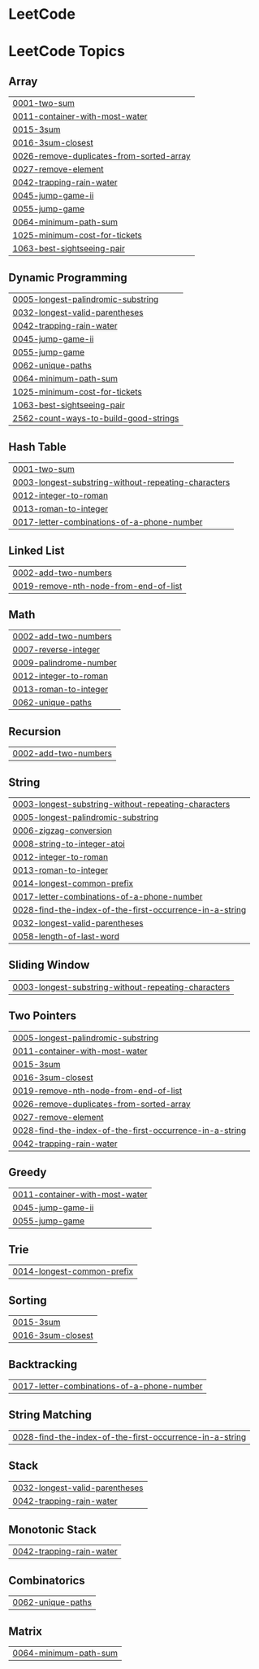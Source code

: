 # LeetCode
<!---LeetCode Topics Start-->
# LeetCode Topics
## Array
|  |
| ------- |
| [0001-two-sum](https://github.com/SeouhwonYI/LeetCode/tree/master/0001-two-sum) |
| [0011-container-with-most-water](https://github.com/SeouhwonYI/LeetCode/tree/master/0011-container-with-most-water) |
| [0015-3sum](https://github.com/SeouhwonYI/LeetCode/tree/master/0015-3sum) |
| [0016-3sum-closest](https://github.com/SeouhwonYI/LeetCode/tree/master/0016-3sum-closest) |
| [0026-remove-duplicates-from-sorted-array](https://github.com/SeouhwonYI/LeetCode/tree/master/0026-remove-duplicates-from-sorted-array) |
| [0027-remove-element](https://github.com/SeouhwonYI/LeetCode/tree/master/0027-remove-element) |
| [0042-trapping-rain-water](https://github.com/SeouhwonYI/LeetCode/tree/master/0042-trapping-rain-water) |
| [0045-jump-game-ii](https://github.com/SeouhwonYI/LeetCode/tree/master/0045-jump-game-ii) |
| [0055-jump-game](https://github.com/SeouhwonYI/LeetCode/tree/master/0055-jump-game) |
| [0064-minimum-path-sum](https://github.com/SeouhwonYI/LeetCode/tree/master/0064-minimum-path-sum) |
| [1025-minimum-cost-for-tickets](https://github.com/SeouhwonYI/LeetCode/tree/master/1025-minimum-cost-for-tickets) |
| [1063-best-sightseeing-pair](https://github.com/SeouhwonYI/LeetCode/tree/master/1063-best-sightseeing-pair) |
## Dynamic Programming
|  |
| ------- |
| [0005-longest-palindromic-substring](https://github.com/SeouhwonYI/LeetCode/tree/master/0005-longest-palindromic-substring) |
| [0032-longest-valid-parentheses](https://github.com/SeouhwonYI/LeetCode/tree/master/0032-longest-valid-parentheses) |
| [0042-trapping-rain-water](https://github.com/SeouhwonYI/LeetCode/tree/master/0042-trapping-rain-water) |
| [0045-jump-game-ii](https://github.com/SeouhwonYI/LeetCode/tree/master/0045-jump-game-ii) |
| [0055-jump-game](https://github.com/SeouhwonYI/LeetCode/tree/master/0055-jump-game) |
| [0062-unique-paths](https://github.com/SeouhwonYI/LeetCode/tree/master/0062-unique-paths) |
| [0064-minimum-path-sum](https://github.com/SeouhwonYI/LeetCode/tree/master/0064-minimum-path-sum) |
| [1025-minimum-cost-for-tickets](https://github.com/SeouhwonYI/LeetCode/tree/master/1025-minimum-cost-for-tickets) |
| [1063-best-sightseeing-pair](https://github.com/SeouhwonYI/LeetCode/tree/master/1063-best-sightseeing-pair) |
| [2562-count-ways-to-build-good-strings](https://github.com/SeouhwonYI/LeetCode/tree/master/2562-count-ways-to-build-good-strings) |
## Hash Table
|  |
| ------- |
| [0001-two-sum](https://github.com/SeouhwonYI/LeetCode/tree/master/0001-two-sum) |
| [0003-longest-substring-without-repeating-characters](https://github.com/SeouhwonYI/LeetCode/tree/master/0003-longest-substring-without-repeating-characters) |
| [0012-integer-to-roman](https://github.com/SeouhwonYI/LeetCode/tree/master/0012-integer-to-roman) |
| [0013-roman-to-integer](https://github.com/SeouhwonYI/LeetCode/tree/master/0013-roman-to-integer) |
| [0017-letter-combinations-of-a-phone-number](https://github.com/SeouhwonYI/LeetCode/tree/master/0017-letter-combinations-of-a-phone-number) |
## Linked List
|  |
| ------- |
| [0002-add-two-numbers](https://github.com/SeouhwonYI/LeetCode/tree/master/0002-add-two-numbers) |
| [0019-remove-nth-node-from-end-of-list](https://github.com/SeouhwonYI/LeetCode/tree/master/0019-remove-nth-node-from-end-of-list) |
## Math
|  |
| ------- |
| [0002-add-two-numbers](https://github.com/SeouhwonYI/LeetCode/tree/master/0002-add-two-numbers) |
| [0007-reverse-integer](https://github.com/SeouhwonYI/LeetCode/tree/master/0007-reverse-integer) |
| [0009-palindrome-number](https://github.com/SeouhwonYI/LeetCode/tree/master/0009-palindrome-number) |
| [0012-integer-to-roman](https://github.com/SeouhwonYI/LeetCode/tree/master/0012-integer-to-roman) |
| [0013-roman-to-integer](https://github.com/SeouhwonYI/LeetCode/tree/master/0013-roman-to-integer) |
| [0062-unique-paths](https://github.com/SeouhwonYI/LeetCode/tree/master/0062-unique-paths) |
## Recursion
|  |
| ------- |
| [0002-add-two-numbers](https://github.com/SeouhwonYI/LeetCode/tree/master/0002-add-two-numbers) |
## String
|  |
| ------- |
| [0003-longest-substring-without-repeating-characters](https://github.com/SeouhwonYI/LeetCode/tree/master/0003-longest-substring-without-repeating-characters) |
| [0005-longest-palindromic-substring](https://github.com/SeouhwonYI/LeetCode/tree/master/0005-longest-palindromic-substring) |
| [0006-zigzag-conversion](https://github.com/SeouhwonYI/LeetCode/tree/master/0006-zigzag-conversion) |
| [0008-string-to-integer-atoi](https://github.com/SeouhwonYI/LeetCode/tree/master/0008-string-to-integer-atoi) |
| [0012-integer-to-roman](https://github.com/SeouhwonYI/LeetCode/tree/master/0012-integer-to-roman) |
| [0013-roman-to-integer](https://github.com/SeouhwonYI/LeetCode/tree/master/0013-roman-to-integer) |
| [0014-longest-common-prefix](https://github.com/SeouhwonYI/LeetCode/tree/master/0014-longest-common-prefix) |
| [0017-letter-combinations-of-a-phone-number](https://github.com/SeouhwonYI/LeetCode/tree/master/0017-letter-combinations-of-a-phone-number) |
| [0028-find-the-index-of-the-first-occurrence-in-a-string](https://github.com/SeouhwonYI/LeetCode/tree/master/0028-find-the-index-of-the-first-occurrence-in-a-string) |
| [0032-longest-valid-parentheses](https://github.com/SeouhwonYI/LeetCode/tree/master/0032-longest-valid-parentheses) |
| [0058-length-of-last-word](https://github.com/SeouhwonYI/LeetCode/tree/master/0058-length-of-last-word) |
## Sliding Window
|  |
| ------- |
| [0003-longest-substring-without-repeating-characters](https://github.com/SeouhwonYI/LeetCode/tree/master/0003-longest-substring-without-repeating-characters) |
## Two Pointers
|  |
| ------- |
| [0005-longest-palindromic-substring](https://github.com/SeouhwonYI/LeetCode/tree/master/0005-longest-palindromic-substring) |
| [0011-container-with-most-water](https://github.com/SeouhwonYI/LeetCode/tree/master/0011-container-with-most-water) |
| [0015-3sum](https://github.com/SeouhwonYI/LeetCode/tree/master/0015-3sum) |
| [0016-3sum-closest](https://github.com/SeouhwonYI/LeetCode/tree/master/0016-3sum-closest) |
| [0019-remove-nth-node-from-end-of-list](https://github.com/SeouhwonYI/LeetCode/tree/master/0019-remove-nth-node-from-end-of-list) |
| [0026-remove-duplicates-from-sorted-array](https://github.com/SeouhwonYI/LeetCode/tree/master/0026-remove-duplicates-from-sorted-array) |
| [0027-remove-element](https://github.com/SeouhwonYI/LeetCode/tree/master/0027-remove-element) |
| [0028-find-the-index-of-the-first-occurrence-in-a-string](https://github.com/SeouhwonYI/LeetCode/tree/master/0028-find-the-index-of-the-first-occurrence-in-a-string) |
| [0042-trapping-rain-water](https://github.com/SeouhwonYI/LeetCode/tree/master/0042-trapping-rain-water) |
## Greedy
|  |
| ------- |
| [0011-container-with-most-water](https://github.com/SeouhwonYI/LeetCode/tree/master/0011-container-with-most-water) |
| [0045-jump-game-ii](https://github.com/SeouhwonYI/LeetCode/tree/master/0045-jump-game-ii) |
| [0055-jump-game](https://github.com/SeouhwonYI/LeetCode/tree/master/0055-jump-game) |
## Trie
|  |
| ------- |
| [0014-longest-common-prefix](https://github.com/SeouhwonYI/LeetCode/tree/master/0014-longest-common-prefix) |
## Sorting
|  |
| ------- |
| [0015-3sum](https://github.com/SeouhwonYI/LeetCode/tree/master/0015-3sum) |
| [0016-3sum-closest](https://github.com/SeouhwonYI/LeetCode/tree/master/0016-3sum-closest) |
## Backtracking
|  |
| ------- |
| [0017-letter-combinations-of-a-phone-number](https://github.com/SeouhwonYI/LeetCode/tree/master/0017-letter-combinations-of-a-phone-number) |
## String Matching
|  |
| ------- |
| [0028-find-the-index-of-the-first-occurrence-in-a-string](https://github.com/SeouhwonYI/LeetCode/tree/master/0028-find-the-index-of-the-first-occurrence-in-a-string) |
## Stack
|  |
| ------- |
| [0032-longest-valid-parentheses](https://github.com/SeouhwonYI/LeetCode/tree/master/0032-longest-valid-parentheses) |
| [0042-trapping-rain-water](https://github.com/SeouhwonYI/LeetCode/tree/master/0042-trapping-rain-water) |
## Monotonic Stack
|  |
| ------- |
| [0042-trapping-rain-water](https://github.com/SeouhwonYI/LeetCode/tree/master/0042-trapping-rain-water) |
## Combinatorics
|  |
| ------- |
| [0062-unique-paths](https://github.com/SeouhwonYI/LeetCode/tree/master/0062-unique-paths) |
## Matrix
|  |
| ------- |
| [0064-minimum-path-sum](https://github.com/SeouhwonYI/LeetCode/tree/master/0064-minimum-path-sum) |
<!---LeetCode Topics End-->